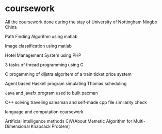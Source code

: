 # coursework
All the coursework done during the stay of University of Nottingham Ningbo China 

Path Finding Algorithm using matlab

Image classification using matlab

Hotel Management System using PHP

3 tasks of thread programming using C

C progamming of dijstra algoritem of a train ticket price system

Agent based Haskell program simulating Thomas scheduling

Java and javafx program used to built pacman

C++ solving traveling salesman  and  self-made  cpp file similarity check

language and computation coursework

Artificial intelligence methods CW(About Memetic Algorithm for Multi-Dimensional Knapsack Problem)


